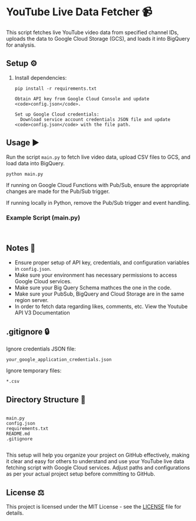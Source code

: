 <!DOCTYPE html>
<html lang="en">

<body>
  <h1>YouTube Live Data Fetcher 📹</h1>

  <p>This script fetches live YouTube video data from specified channel IDs, uploads the data to Google Cloud Storage (GCS), and loads it into BigQuery for analysis.</p>

  <h2>Setup ⚙️</h2>

  <ol>
    <li>Install dependencies:</li>
    <pre><code>pip install -r requirements.txt</code></pre>

    Obtain API key from Google Cloud Console and update <code>config.json</code>.

    Set up Google Cloud credentials:
      Download service account credentials JSON file and update <code>config.json</code> with the file path.
  </ol>

  <h2>Usage ▶️</h2>

  <p>Run the script <code>main.py</code> to fetch live video data, upload CSV files to GCS, and load data into BigQuery.</p>

  <pre><code>python main.py</code></pre>

  <p>If running on Google Cloud Functions with Pub/Sub, ensure the appropriate changes are made for the Pub/Sub trigger.</p>

  <p>If running locally in Python, remove the Pub/Sub trigger and event handling.</p>

  <h3>Example Script (main.py)</h3>

  <pre><code> <!-- Your Python script content here --> </code></pre>

  <h2>Notes 📝</h2>

  <ul>
    <li>Ensure proper setup of API key, credentials, and configuration variables in <code>config.json</code>.</li>
    <li>Make sure your environment has necessary permissions to access Google Cloud services.</li>
    <li>Make sure your Big Query Schema mathces the one in the code.</li>
    <li>Make sure your PubSub, BigQuery and Cloud Storage are in the same region server.</li>
    <li>In order to fetch data regarding likes, comments, etc. View the Youtube API V3 Documentation</li>
  
    
  </ul>

  <h2>.gitignore 🔒</h2>

  <p>Ignore credentials JSON file:</p>

  <pre><code>your_google_application_credentials.json</code></pre>

  <p>Ignore temporary files:</p>

  <pre><code>*.csv</code></pre>

  <h2>Directory Structure 📂</h2>

  <pre><code>
main.py
config.json
requirements.txt
README.md
.gitignore
  </code></pre>

  <p>This setup will help you organize your project on GitHub effectively, making it clear and easy for others to understand and use your YouTube live data fetching script with Google Cloud services. Adjust paths and configurations as per your actual project setup before committing to GitHub.</p>

  <h2>License ⚖️</h2>

  <p>This project is licensed under the MIT License - see the <a href="LICENSE">LICENSE</a> file for details.</p>

</body>
</html>
